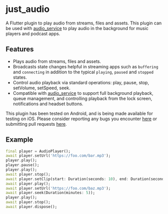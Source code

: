 # just_audio

A Flutter plugin to play audio from streams, files and assets. This plugin can be used with [audio_service](https://pub.dev/packages/audio_service) to play audio in the background for music players and podcast apps.

## Features

* Plays audio from streams, files and assets.
* Broadcasts state changes helpful in streaming apps such as `buffering` and `connecting` in addition to the typical `playing`, `paused` and `stopped` states.
* Control audio playback via standard operations: play, pause, stop, setVolume, setSpeed, seek.
* Compatible with [audio_service](https://pub.dev/packages/audio_service) to support full background playback, queue management, and controlling playback from the lock screen, notifications and headset buttons.

This plugin has been tested on Android, and is being made available for testing on iOS. Please consider reporting any bugs you encounter [here](https://github.com/ryanheise/just_audio/issues) or submitting pull requests [here](https://github.com/ryanheise/just_audio/pulls).

## Example

```dart
final player = AudioPlayer();
await player.setUrl('https://foo.com/bar.mp3');
player.play();
player.pause();
player.play();
await player.stop();
await player.setClip(start: Duration(seconds: 10), end: Duration(seconds: 20));
await player.play();
await player.setUrl('https://foo.com/baz.mp3');
await player.seek(Duration(minutes: 5));
player.play();
await player.stop();
await player.dispose();
```
